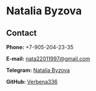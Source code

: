 # Natalia Byzova

## Contact
**Phone:** +7-905-204-23-35

**E-mail:** nata22011997@gmail.com

**Telegram:** [Natalia Byzova](https://t.me/verbena336)

**GitHub:** [Verbena336](https://github.com/Verbena336)